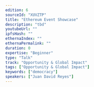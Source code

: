 ```yaml
---
edition: 6
sourceId: "XUVZTP"
title: "Ethereum Event Showcase"
description: "tbd"
youtubeUrl: ""
ipfsHash: ""
ethernaIndex: ""
ethernaPermalink: ""
duration: 0
expertise: "Beginner"
type: "Talk"
track: "Opportunity & Global Impact"
tags: ["Opportunity & Global Impact"]
keywords: ["democracy"]
speakers: ["Juan David Reyes"]
---
```

